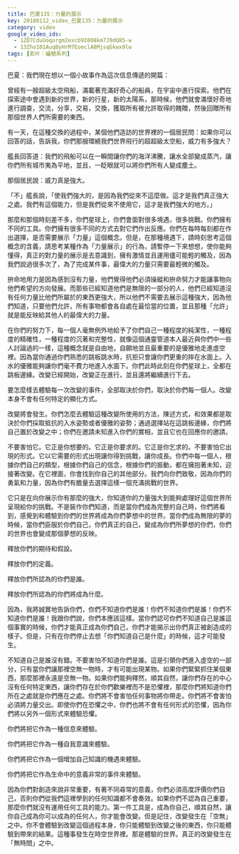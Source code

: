 ```yaml
---
title: 巴夏135：力量的展示
key: 20180112_video_巴夏135：力量的展示
category: video
google_video_ids:
  - 1ZD7CduUoqorgm2excb9I008km7J9dQ85-w
  - 13Zho101AuqByHrM7EoeclA8MjsqGkwx9lw
tags: [影片｜編號系列]
---
```


巴夏：我們現在想以一個小故事作為這次信息傳遞的開篇：

曾經有一艘超級太空飛船，滿載著充滿好奇心的船員，在宇宙中進行探索。他們在探索途中會遇到新的世界，新的行星，新的太陽系，那時候，他們就會滿懷好奇地進行調查，交流，分享，交易，交換，獲取所有被允許取得的餽贈，然後回贈所有那個世界人們所需要的東西。

有一天，在這種交換的過程中，某個他們造訪的世界裡的一個居民問：如果你可以回答的話，告訴我，你們那艘環繞我們世界飛行的超超級太空船，威力有多強大？

艦長回答道：我們的飛船可以在一瞬間讓你們的海洋沸騰，讓水全部變成蒸汽，讓你們所有城市夷為平地，並且，一眨眼就可以將你們所有人變成塵土。

那個居民說：威力真是強大。

「不」艦長說，「使我們強大的，是因為我們從來不這麼做。這才是我們真正強大之處。我們有這個能力，但是我們從來不使用它，這才是我們強大的地方。」

那麼和那個時刻差不多，你們星球上，你們會面對很多境遇，很多挑戰。你們擁有不同的工具。你們擁有很多不同的方式去對它們作出反應。你們在每時每刻都在作出選擇，是否需要展示「力量」這個概念。但是，在那種境遇下，請時刻思考這個概念的含義，請思考某種作為「力量展示」的行為，請暫停一下來想想，使你能夠懂得，真正的對力量的展示是去意識到，擁有激情並且運用儘可能輕的觸及，因為我們說過很多次了，為了完成某件事，最偉大的力量只需要最輕微的觸及。

拚命地用力是因為感到沒有力量，他們覺得他們必須操縱和拚命努力才能讓事物向他們希望的方向發展。而那些已經知道他們是無限的一部分的人，他們已經知道沒有任何力量比他們所屬於的東西更強大，所以他們不需要去展示這種強大，因為他們知道，只要他們允許，所有事物都會各自處在最恰當的位置，並且那種「允許」就是能反映給其他人的最偉大的力量。

在你們的努力下，每一個人毫無例外地給予了你們自己一種程度的純潔性，一種程度的精確性，一種程度的沉著和完整性，就像這個通靈管道本人最近與你們中一些人討論過的一樣，這種概念就是自由地，自願地並且最重要的是優雅地走進虛空裡。因為當你通過你們熟悉的跳板跳水時，抗拒只會讓你們更重的摔在水面上。入水的優雅能夠讓你們毫不費力地進入水面下。你們此時此刻在你們星球上，全都在跳板邊緣。改變已經開始，改變正在進行，並且還將繼續進行下去。

要怎麼樣去體驗每一次改變的事件，全部取決於你們，取決於你們每一個人。改變本身不會有任何特定的顯化方式。

改變將會發生。你們怎麼去體驗這種改變所使用的方法，陳述方式，和效果都是取決於你們採取抵抗的入水姿勢或者優雅的姿勢；通過選擇站在這跳板邊緣，你們將自己置於改變之中；你們在邀請未知進入你們的實相，並且它也在回應你的邀請。

不要害怕它。它正是你想要的。它正是你要求的。它正是你乞求的。不要害怕它出現的形式。它以它需要的形式出現讓你得到挑戰，讓你成長。你們中每一個人，根據你們自己的類型，根據你們自己的信念，根據你們的振動，都在擁抱著未知，迎接著改變。在它裡面，你會找到你自己的其他部分。我們向你們致敬，因為你們的勇氣和力量，因為你們有膽量去選擇這樣一個充滿挑戰的世界。

它只是在向你展示你有那麼的強大，你知道你的力量強大到能夠處理好這個世界所呈現給你的挑戰。不是裝作你們知道，而是當你們成為完整的自己時，你們將看到，感覺到和體驗到你們的世界將成為你們夢想中的世界。當你們成為無限的夢的時候，當你們臣服於你們自己，你們真正的自己，變成為你們所夢想的你們，你們的世界也會變成那個夢想的反映。

釋放你們的期待和假設。

釋放你們的定義。

釋放你們所認為的你們是誰。

釋放你們所認為的你們將成為什麼。

因為，我將誠實地告訴你們，你們不知道你們是誰！你們不知道你們是誰！你們不知道你們是誰！我跟你們說，你們本應該這樣。當你們認可你們不知道自己是誰這個事實的時候，你們才能真正成為你們自己，你們才能揭示出你們真正被創造成的樣子。但是，只有在你們停止去想「你們知道自己是什麼」的時候，這才可能發生。

不知道自己是誰沒有錯。不要害怕不知道你們是誰。這是引領你們進入虛空的一部分，只有當你們讓那裡空無一物時，才有可能出現某物。如果你們緊緊抓住某個東西，那麼那裡永遠是空無一物。如果你們能夠釋然，順其自然，讓你們存在的中心沒有任何特定東西，讓你們存在於你們歡樂裡而不是恐懼裡，那麼你們將知道你們所在之處就是你們應在之處。你們將不會害怕任何事物將你帶走。你們將不會害怕必須將力量交出。即使你們在恐懼之中，你們也將不會有任何形式的恐懼，因為你們將以另外一個形式來體驗恐懼。

你們將把它作為一種信息來體驗。

你們將把它作為一種自我意識來體驗。

你們將把它作為一個增加自己知識的機遇來體驗。

你們將把它作為生命中的意義非常的事件來體驗。

因為你們對創造來說非常重要，有著不同尋常的意義，你們必須高度評價你們自己，否則你們從我們這裡學到的任何知識都不會奏效。如果你們不認為自己重要，那麼你們就沒有運用任何工具的能力。第一件工具是，成為你自己，順其自然，讓你自己成為你可以成為的任何人，你才能會改變。但是記住，改變發生在「空無」之中。你不會體驗到改變這個過程本身，你只能體驗到改變之後的東西，你只能體驗到帶來的結果。這種事發生在時空世界裡。那是體驗的世界。真正的改變發生在「無時間」之中。
